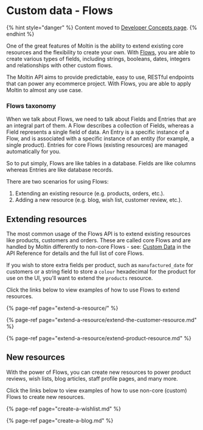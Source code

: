 # Custom data - Flows

{% hint style="danger" %}
Content moved to [Developer Concepts page](https://www.moltin.com/developer/concepts/how-flows-work).
{% endhint %}

One of the great features of Moltin is the ability to extend existing core resources and the flexibility to create your own. With [Flows](https://docs.moltin.com/advanced/custom-data), you are able to create various types of fields, including strings, booleans, dates, integers and relationships with other custom flows.

The Moltin API aims to provide predictable, easy to use, RESTful endpoints that can power any ecommerce project. With Flows, you are able to apply Moltin to almost any use case.

### **Flows taxonomy**

When we talk about Flows, we need to talk about Fields and Entries that are an integral part of them. A Flow describes a collection of Fields, whereas a Field represents a single field of data. An Entry is a specific instance of a Flow, and is associated with a specific instance of an entity \(for example, a single product\). Entries for core Flows \(existing resources\) are managed automatically for you.

So to put simply, Flows are like tables in a database. Fields are like columns whereas Entries are like database records.

There are two scenarios for using Flows:

1. Extending an existing resource \(e.g. products, orders, etc.\).
2. Adding a new resource \(e.g. blog, wish list, customer review, etc.\).

## Extending resources

The most common usage of the Flows API is to extend existing resources like products, customers and orders. These are called core Flows and are handled by Moltin differently to non-core Flows - see: [Custom Data](https://docs.moltin.com/~/drafts/-LKaw44strBlTmOqfUwj/primary/advanced/custom-data) in the API Reference for details and the full list of core Flows.

If you wish to store extra fields per product, such as `manufactured_date` for customers or a string field to store a `colour` hexadecimal for the product for use on the UI, you'll want to extend the `products` resource.

Click the links below to view examples of how to use Flows to extend resources.

{% page-ref page="extend-a-resource/" %}

{% page-ref page="extend-a-resource/extend-the-customer-resource.md" %}

{% page-ref page="extend-a-resource/extend-product-resource.md" %}

## New resources

With the power of Flows, you can create new resources to power product reviews, wish lists, blog articles, staff profile pages, and many more.

Click the links below to view examples of how to use non-core \(custom\) Flows to create new resources.

{% page-ref page="create-a-wishlist.md" %}

{% page-ref page="create-a-blog.md" %}



